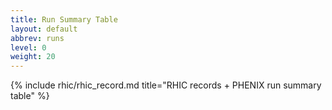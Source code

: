 ```yaml
---
title: Run Summary Table
layout: default
abbrev: runs
level: 0
weight: 20
---
```


{% include rhic/rhic_record.md title="RHIC records + PHENIX run summary table" %}